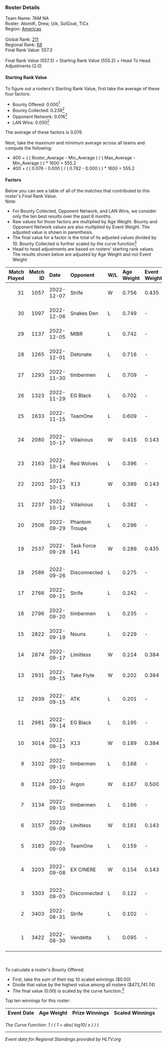 ### Roster Details<br />
Team Name: 7AM NA<br />
Roster: AtomiK, Drew, Izik, SolGoat, TiCx<br />
Region: [Americas]( ../standings_americas.md)<br />
<br />
Global Rank: [211](../standings_global.md)<br />
Regional Rank: [68]( ../standings_americas.md)<br />
Final Rank Value:  557.3<br />
<br />
Final Rank Value (557.3) = Starting Rank Value (555.2) + Head To Head Adjustments (2.0)<br />

#### Starting Rank Value<br />
To figure out a rosters's Starting Rank Value, first take the average of these four factors:<br />
- Bounty Offered: 0.000[<sup>1</sup>](#table2)
- Bounty Collected: 0.238[<sup>2</sup>](#table1)
- Opponent Network: 0.016[<sup>2</sup>](#table1)
- LAN Wins: 0.050[<sup>2</sup>](#table1)

The average of these factors is 0.076<br />
<br />
Next, take the maximum and minimum average across all teams and compute the following:<br />
- 400 + ( ( Roster_Average - Min_Average ) / ( Max_Average - Min_Average ) ) * 1600 = 555.2
- 400 + ( ( 0.076 - 0.000 ) / ( 0.782 - 0.000 ) ) * 1600 = 555.2


#### Factors<br />
Below you can see a table of all of the matches that contributed to this roster's Final Rank Value.<br />
Note:<br />

- For Bounty Collected, Opponent Network, and LAN Wins, we consider only the ten best results over the past 6 months.
- Raw values for those factors are multiplied by Age Weight. Bounty and Opponent Network values are also multiplied by Event Weight. The adjusted value is shown in parenthesis.
- The final value for a factor is the total of its adjusted values divided by 10. Bounty Collected is further scaled by the curve function[<sup>3</sup>](#curveFunction)
- Head to head adjustments are based on rosters' starting rank values. The results shown below are adjusted by Age Weight and not Event Weight
<span id="table1"></span><br />


| Match Played | Match ID | Date       | Opponent       | W/L | Age Weight | Event Weight | Bounty Collected | Opponent Network | LAN Wins  | H2H Adj. | Roster                                        |
| -: | -: | :- | :- | :- | :- | :- | :- | :- | :- | -: | :- |
|           31 |     1057 | 2022-12-07 | Strife         | W   | 0.756      | 0.435        | 0.015 (0.005)    | 0.314 (0.103)    | 0 (0.000) |    19.32 | AtomiK, Drew, Izik, SolGoat, TiCx             |
|           30 |     1097 | 2022-12-06 | Snakes Den     | L   | 0.749      | -            | -                | -                | -         |    -9.27 | AtomiK, Drew, Izik, SolGoat, TiCx             |
|           29 |     1137 | 2022-12-05 | MIBR           | L   | 0.742      | -            | -                | -                | -         |    -2.27 | AtomiK, Drew, Izik, SolGoat, TiCx             |
|           28 |     1265 | 2022-12-01 | Detonate       | L   | 0.716      | -            | -                | -                | -         |    -5.79 | AtomiK, Drew, Izik, SolGoat, TiCx             |
|           27 |     1293 | 2022-11-30 | timbermen      | L   | 0.709      | -            | -                | -                | -         |    -4.25 | AtomiK, Drew, Izik, SolGoat, TiCx             |
|           26 |     1323 | 2022-11-29 | EG Black       | L   | 0.702      | -            | -                | -                | -         |    -3.35 | AtomiK, Drew, Izik, SolGoat, TiCx             |
|           25 |     1633 | 2022-11-15 | TeamOne        | L   | 0.609      | -            | -                | -                | -         |    -2.60 | AtomiK, Drew, Izik, Slugy, SolGoat            |
|           24 |     2080 | 2022-10-17 | Villainous     | W   | 0.416      | 0.143        | 0.003 (0.000)    | 0.097 (0.006)    | 0 (0.000) |     8.07 | Alvin, omniscient, shutout, tatm, zebra       |
|           23 |     2163 | 2022-10-14 | Red Wolves     | L   | 0.396      | -            | -                | -                | -         |    -4.62 | AtomiK, Drew, Izik, Slugy, SolGoat            |
|           22 |     2202 | 2022-10-13 | X13            | W   | 0.389      | 0.143        | 0.001 (0.000)    | 0.090 (0.005)    | 0 (0.000) |     7.76 | AtomiK, Drew, Izik, Slugy, SolGoat            |
|           21 |     2237 | 2022-10-12 | Villainous     | L   | 0.382      | -            | -                | -                | -         |    -4.44 | AtomiK, Drew, Izik, Slugy, SolGoat            |
|           20 |     2506 | 2022-09-29 | Phantom Troupe | L   | 0.296      | -            | -                | -                | -         |    -3.75 | AtomiK, Drew, Izik, Slugy, SolGoat            |
|           19 |     2537 | 2022-09-28 | Task Force 141 | W   | 0.289      | 0.435        | 0.000 (0.000)    | 0.030 (0.004)    | 0 (0.000) |     4.01 | jermanji, landmaz, LEARSI, Noxio, Viathan     |
|           18 |     2586 | 2022-09-26 | Disconnected   | L   | 0.275      | -            | -                | -                | -         |    -2.42 | aris, BeaKie, brett, silas, Swahn             |
|           17 |     2766 | 2022-09-21 | Strife         | L   | 0.242      | -            | -                | -                | -         |    -3.09 | AtomiK, Drew, Izik, Slugy, SolGoat            |
|           16 |     2796 | 2022-09-20 | timbermen      | L   | 0.235      | -            | -                | -                | -         |    -1.58 | AtomiK, Drew, Izik, Slugy, SolGoat            |
|           15 |     2822 | 2022-09-19 | Nouns          | L   | 0.229      | -            | -                | -                | -         |    -2.00 | AtomiK, Drew, Izik, Slugy, SolGoat            |
|           14 |     2874 | 2022-09-17 | Limitless      | W   | 0.214      | 0.384        | 0.007 (0.001)    | 0.287 (0.024)    | 0 (0.000) |     5.06 | AtomiK, Drew, Izik, Slugy, SolGoat            |
|           13 |     2931 | 2022-09-15 | Take Flyte     | W   | 0.202      | 0.384        | 0.000 (0.000)    | 0.027 (0.002)    | 0 (0.000) |     2.62 | AtomiK, Drew, Izik, Slugy, SolGoat            |
|           12 |     2939 | 2022-09-15 | ATK            | L   | 0.201      | -            | -                | -                | -         |    -0.64 | b0denmaster, Fadey, MisteM, motm, Swisher     |
|           11 |     2981 | 2022-09-14 | EG Black       | L   | 0.195      | -            | -                | -                | -         |    -0.93 | AtomiK, Drew, Izik, Slugy, SolGoat            |
|           10 |     3014 | 2022-09-13 | X13            | W   | 0.189      | 0.384        | 0.001 (0.000)    | 0.090 (0.007)    | 0 (0.000) |     3.78 | AtomiK, Drew, Izik, Slugy, SolGoat            |
|            9 |     3102 | 2022-09-10 | timbermen      | L   | 0.168      | -            | -                | -                | -         |    -1.09 | Drew, Izik, Mellow, Slugy, SolGoat            |
|            8 |     3124 | 2022-09-10 | Argon          | W   | 0.167      | 0.500        | 0.000 (0.000)    | 0.000 (0.000)    | 1 (0.167) |     1.54 | Drew, Izik, Mellow, Slugy, SolGoat            |
|            7 |     3134 | 2022-09-10 | timbermen      | L   | 0.166      | -            | -                | -                | -         |    -1.07 | Drew, Izik, Mellow, Slugy, SolGoat            |
|            6 |     3157 | 2022-09-09 | Limitless      | W   | 0.161      | 0.143        | 0.007 (0.000)    | 0.287 (0.007)    | 1 (0.161) |     3.85 | JBa, kmrn, Makzwell, scar, stamina            |
|            5 |     3183 | 2022-09-09 | TeamOne        | L   | 0.159      | -            | -                | -                | -         |    -0.65 | Drew, Izik, Mellow, Slugy, SolGoat            |
|            4 |     3203 | 2022-09-08 | EX CINERE      | W   | 0.154      | 0.143        | 0.002 (0.000)    | 0.064 (0.001)    | 1 (0.154) |     3.06 | Beastman, Drewtheshrew, gir, Livid, PoseidoNN |
|            3 |     3303 | 2022-09-03 | Disconnected   | L   | 0.122      | -            | -                | -                | -         |    -1.03 | AtomiK, Drew, Izik, Slugy, SolGoat            |
|            2 |     3403 | 2022-08-31 | Strife         | L   | 0.102      | -            | -                | -                | -         |    -1.27 | AtomiK, Drew, Izik, Slugy, SolGoat            |
|            1 |     3422 | 2022-08-30 | Vendetta       | L   | 0.095      | -            | -                | -                | -         |    -0.90 | consti, Momo, Pluto, Spongey, Tender          |

<br />
<span id="table2"></span><br />
To calculate a roster's Bounty Offered:<br />

- First, take the sum of their top 10 scaled winnings ($0.00)
- Divide that value by the highest value among all rosters ($473,741.74)
- The final value (0.00) is scaled by the curve function.[<sup>3</sup>](#curveFunction)

Top ten winnings for this roster:<br />

| Event Date | Age Weight | Prize Winnings | Scaled Winnings |
| :- | -: | :- | :- |


<span id="curveFunction"></span>_The Curve Function: 1 / ( 1 + abs( log10( x ) ) )_<br />

---
_Event data for Regional Standings provided by HLTV.org_<br />
